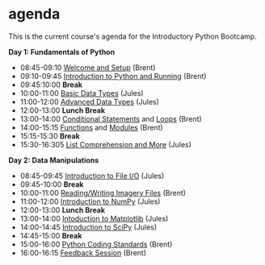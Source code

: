 # agenda
This is the current course's agenda for the Introductory Python Bootcamp.

__Day 1: Fundamentals of Python__
* 08:45-09:10 [Welcome and Setup](http://github.com/pytrain/welcome/blob/master/welcome.ipynb) (Brent)
* 09:10-09:45 [Introduction to Python and Running](http://github.com/pytrain/run_python/blob/master/run.ipynb) (Brent)
* 09:45:10:00 **Break**
* 10:00-11:00 [Basic Data Types](http://github.com/pytrain/data_types/blob/master/Python_basic_data_types.ipynb) (Jules)
* 11:00-12:00 [Advanced Data Types](http://github.com/pytrain/data_types/blob/master/Python_advanced_data_types.ipynb) (Jules)
* 12:00-13:00 **Lunch Break**
* 13:00-14:00 [Conditional Statements](http://github.com/pytrain/conditional_logic/blob/master/conditionals.ipynb)  and [Loops](http://github.com/pytrain/loops/blob/master/loops.ipynb) (Brent)
* 14:00-15:15 [Functions](http://github.com/pytrain/functions_modules/blob/master/Functions.ipynb) and [Modules](http://github.com/pytrain/functions_modules/blob/master/Modules.ipynb) (Brent)
* 15:15-15:30 **Break**
* 15:30-16:305 [List Comprehension and More](http://github.com/pytrain/list_comprehension/blob/master/ListComprehensions.ipynb) (Jules)

__Day 2: Data Manipulations__
* 08:45-09:45 [Introduction to File I/O]() (Jules)
* 09:45-10:00 **Break**
* 10:00-11:00 [Reading/Writing Imagery Files]() (Brent)
* 11:00-12:00 [Introduction to NumPy]() (Jules)
* 12:00-13:00 **Lunch Break**
* 13:00-14:00 [Intoduction to Matplotlib]() (Jules)
* 14:00-14:45 [Introduction to SciPy]() (Jules)
* 14:45-15:00 **Break**
* 15:00-16:00 [Python Coding Standards]() (Brent)
* 16:00-16:15 [Feedback Session]() (Brent)
